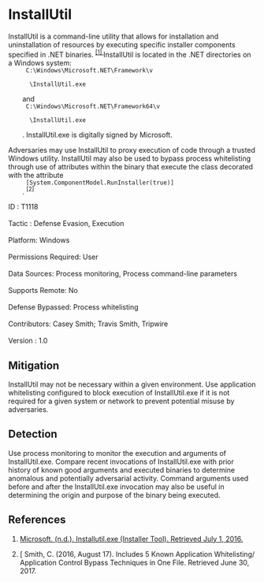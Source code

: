 <div class="container-fluid">
 <h1>
  InstallUtil
 </h1>
 <div class="row">
  <div class="col-md-8 description-body">
   <p>
    InstallUtil is a command-line utility that allows for installation and uninstallation of resources by executing specific installer components specified in .NET binaries.
    <span class="scite-citeref-number" data-reference="MSDN InstallUtil" id="scite-ref-1-a">
     <sup>
      <a aria-describedby="qtip-0" data-hasqtip="0" href="https://msdn.microsoft.com/en-us/library/50614e95.aspx" target="_blank">
       [1]
      </a>
     </sup>
    </span>
    InstallUtil is located in the .NET directories on a Windows system:
    <code>
     C:\Windows\Microsoft.NET\Framework\v
     <version>
      \InstallUtil.exe
     </version>
    </code>
    and
    <code>
     C:\Windows\Microsoft.NET\Framework64\v
     <version>
      \InstallUtil.exe
     </version>
    </code>
    . InstallUtil.exe is digitally signed by Microsoft.
   </p>
   <p>
    Adversaries may use InstallUtil to proxy execution of code through a trusted Windows utility. InstallUtil may also be used to bypass process whitelisting through use of attributes within the binary that execute the class decorated with the attribute
    <code>
     [System.ComponentModel.RunInstaller(true)]
    </code>
    .
    <span class="scite-citeref-number" data-reference="SubTee GitHub All The Things Application Whitelisting Bypass" id="scite-ref-2-a">
     <sup>
      [2]
     </sup>
    </span>
   </p>
  </div>
  <div class="col-md-4">
   <div class="card">
    <div class="card-body">
     <div class="card-data">
      <span class="h5 card-title">
       ID
      </span>
      : T1118
      <br/>
      <br/>
     </div>
     <div class="card-data">
      <span class="h5 card-title">
      </span>
     </div>
     <div class="card-data">
      <span class="h5 card-title">
       Tactic
      </span>
      : Defense Evasion, Execution
      <br/>
      <br/>
     </div>
     <div class="card-data">
      <span class="h5 card-title">
       Platform:
      </span>
      Windows
      <br/>
      <br/>
     </div>
     <div class="card-data">
      <span class="h5 card-title">
       Permissions Required:
      </span>
      User
      <br/>
      <br/>
     </div>
     <div class="card-data">
      <span class="h5 card-title">
      </span>
     </div>
     <div class="card-data">
      <span class="h5 card-title">
       Data Sources:
      </span>
      Process monitoring, Process command-line parameters
      <br/>
      <br/>
     </div>
     <div class="card-data">
      <span class="h5 card-title">
       Supports Remote:
      </span>
      No
      <br/>
      <br/>
     </div>
     <div class="card-data">
      <span class="h5 card-title">
      </span>
     </div>
     <div class="card-data">
      <span class="h5 card-title">
       Defense Bypassed:
      </span>
      Process whitelisting
      <br/>
      <br/>
     </div>
     <div class="card-data">
      <span class="h5 card-title">
      </span>
     </div>
     <div class="card-data">
      <span class="h5 card-title">
      </span>
     </div>
     <div class="card-data">
      <span class="h5 card-title">
       Contributors:
      </span>
      Casey Smith; Travis Smith, Tripwire
      <br/>
      <br/>
     </div>
     <div class="card-data">
      <span class="h5 card-title">
       Version
      </span>
      : 1.0
     </div>
    </div>
   </div>
  </div>
 </div>
 <h2 class="pt-3" id="mitigation">
  Mitigation
 </h2>
 <p>
  InstallUtil may not be necessary within a given environment. Use application whitelisting configured to block execution of InstallUtil.exe if it is not required for a given system or network to prevent potential misuse by adversaries.
 </p>
 <h2 class="pt-3" id="detection">
  Detection
 </h2>
 <p>
  Use process monitoring to monitor the execution and arguments of InstallUtil.exe. Compare recent invocations of InstallUtil.exe with prior history of known good arguments and executed binaries to determine anomalous and potentially adversarial activity. Command arguments used before and after the InstallUtil.exe invocation may also be useful in determining the origin and purpose of the binary being executed.
 </p>
 <h2 class="pt-3" id="references">
  References
 </h2>
 <div class="row">
  <div class="col">
   <ol>
    <li>
     <span class="scite-citation" id="scite-1">
      <span class="scite-citation-text">
       <a class="external text" href="https://msdn.microsoft.com/en-us/library/50614e95.aspx" name="scite-1" rel="nofollow" target="_blank">
        Microsoft. (n.d.). Installutil.exe (Installer Tool). Retrieved July 1, 2016.
       </a>
      </span>
     </span>
    </li>
   </ol>
  </div>
  <div class="col">
   <ol start="2.0">
    <li>
     <span class="scite-citation" id="scite-2">
      <span class="scite-citation-text">
       [ Smith, C. (2016, August 17). Includes 5 Known Application Whitelisting/ Application Control Bypass Techniques in One File. Retrieved June 30, 2017.
      </span>
     </span>
    </li>
   </ol>
  </div>
 </div>
</div>

